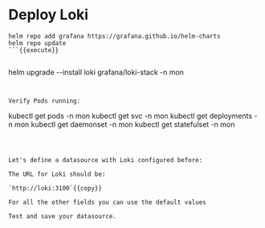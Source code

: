 
# Deploy Loki



``` 
helm repo add grafana https://grafana.github.io/helm-charts
helm repo update
```{{execute}}


``` 
helm upgrade --install loki grafana/loki-stack -n mon
```{{execute}}


Verify Pods running:
``` 
kubectl get pods -n mon
kubectl get svc -n mon
kubectl get deployments -n mon
kubectl get daemonset -n mon
kubectl get statefulset -n mon
```{{execute}}



Let's define a datasource with Loki configured before:

The URL for Loki should be:

`http://loki:3100`{{copy}}

For all the other fields you can use the default values

Test and save your datasource.



